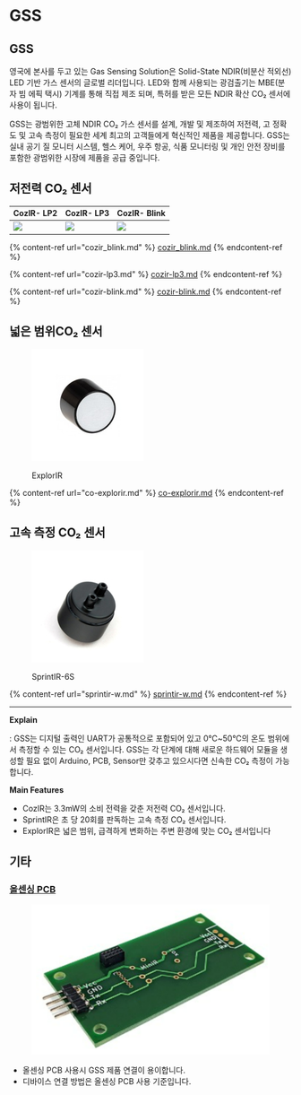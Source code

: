 # GSS

## GSS

영국에 본사를 두고 있는 Gas Sensing Solution은 Solid-State NDIR(비분산 적외선) LED 기반 가스 센서의 글로벌 리더입니다. LED와 함께 사용되는 광검출기는 MBE(분자 빔 에픽 택시) 기계를 통해 직접 제조 되며, 특허를 받은 모든 NDIR 확산 CO₂ 센서에 사용이 됩니다.

GSS는 광범위한 고체 NDIR CO₂ 가스 센서를 설계, 개발 및 제조하여 저전력, 고 정확도 및 고속 측정이 필요한 세계 최고의 고객들에게 혁신적인 제품을 제공합니다. GSS는 실내 공기 질 모니터 시스템, 헬스 케어, 우주 항공, 식품 모니터링 및 개인 안전 장비를 포함한 광범위한 시장에 제품을 공급 중입니다.



## 저전력 CO₂ 센서

| CozIR- LP2                                               | CozIR- LP3                                                                                                                                                                                       | CozIR- Blink                                                                                                                                                                                           |
| -------------------------------------------------------- | ------------------------------------------------------------------------------------------------------------------------------------------------------------------------------------------------ | ------------------------------------------------------------------------------------------------------------------------------------------------------------------------------------------------------ |
| ​![](../../.gitbook/assets/cozir\_blink\_main\_pic.jpg)​ | ​![](https://files.gitbook.com/v0/b/gitbook-x-prod.appspot.com/o/spaces%2F8USAZVpjShlBinaURjim%2Fuploads%2Fgit-blob-adfb2fc9365c8d670c9d2cd74380f81cc711bd41%2Fco2\_LP3\_mainpic.PNG?alt=media)​ | ​![](https://files.gitbook.com/v0/b/gitbook-x-prod.appspot.com/o/spaces%2F8USAZVpjShlBinaURjim%2Fuploads%2Fgit-blob-521cd503cabaaa676b61742968ae178a9a245d90%2Fcozir\_blink\_main\_pic.jpg?alt=media)​ |

{% content-ref url="cozir_blink.md" %}
[cozir\_blink.md](cozir\_blink.md)
{% endcontent-ref %}

{% content-ref url="cozir-lp3.md" %}
[cozir-lp3.md](cozir-lp3.md)
{% endcontent-ref %}

{% content-ref url="cozir-blink.md" %}
[cozir-blink.md](cozir-blink.md)
{% endcontent-ref %}

## 넓은 범위CO₂ 센서

<figure><img src="../../.gitbook/assets/ExplorIR-M_Main_pic_200_200.jpg" alt=""><figcaption><p>ExplorIR</p></figcaption></figure>

{% content-ref url="co-explorir.md" %}
[co-explorir.md](co-explorir.md)
{% endcontent-ref %}

##

## 고속   측정 CO₂ 센서



<figure><img src="../../.gitbook/assets/SprintIR_main_pic_200_200.jpg" alt=""><figcaption><p>SprintIR-6S</p></figcaption></figure>

{% content-ref url="sprintir-w.md" %}
[sprintir-w.md](sprintir-w.md)
{% endcontent-ref %}

****

**Explain**

: GSS는 디지털 출력인 UART가 공통적으로 포함되어 있고 0℃\~50℃의 온도 범위에서 측정할 수 있는 CO₂ 센서입니다. GSS는 각 단계에 대해 새로운 하드웨어 모듈을 생성할 필요 없이 Arduino, PCB, Sensor만 갖추고 있으시다면 신속한 CO₂ 측정이 가능합니다.

**Main Features**

* CozIR는 3.3mW의 소비 전력을 갖춘 저전력 CO₂ 센서입니다.
* SprintIR은 초 당 20회를 판독하는 고속 측정 CO₂ 센서입니다.
* ExplorIR은 넓은 범위, 급격하게 변화하는 주변 환경에 맞는 CO₂ 센서입니다

## 기타

### [올센싱 PCB](https://allsensing.com/product/detail.html?product\_no=1171\&cate\_no=65\&display\_group=1)

<figure><img src="../../.gitbook/assets/Allsensing_pcb.png" alt=""><figcaption></figcaption></figure>

* 올센싱 PCB 사용시 GSS 제품 연결이 용이합니다.
* 디바이스 연결 방법은 올센싱 PCB 사용 기준입니다.
